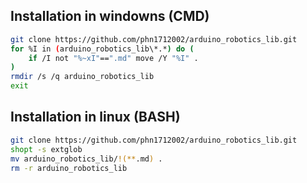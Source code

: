 ## Installation in windowns (CMD)

```bash
git clone https://github.com/phn1712002/arduino_robotics_lib.git
for %I in (arduino_robotics_lib\*.*) do (
    if /I not "%~xI"==".md" move /Y "%I" .
)
rmdir /s /q arduino_robotics_lib
exit
```

## Installation in linux (BASH)

```bash
git clone https://github.com/phn1712002/arduino_robotics_lib.git
shopt -s extglob
mv arduino_robotics_lib/!(**.md) .
rm -r arduino_robotics_lib
```
